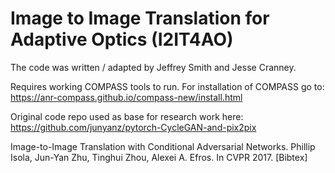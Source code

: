 # Image to Image Translation for Adaptive Optics (I2IT4AO)
The code was written / adapted by Jeffrey Smith and Jesse Cranney.





Requires working COMPASS tools to run. For installation of COMPASS go to:
https://anr-compass.github.io/compass-new/install.html

Original code repo used as base for research work here:
https://github.com/junyanz/pytorch-CycleGAN-and-pix2pix

Image-to-Image Translation with Conditional Adversarial Networks.
Phillip Isola, Jun-Yan Zhu, Tinghui Zhou, Alexei A. Efros. In CVPR 2017. [Bibtex]
